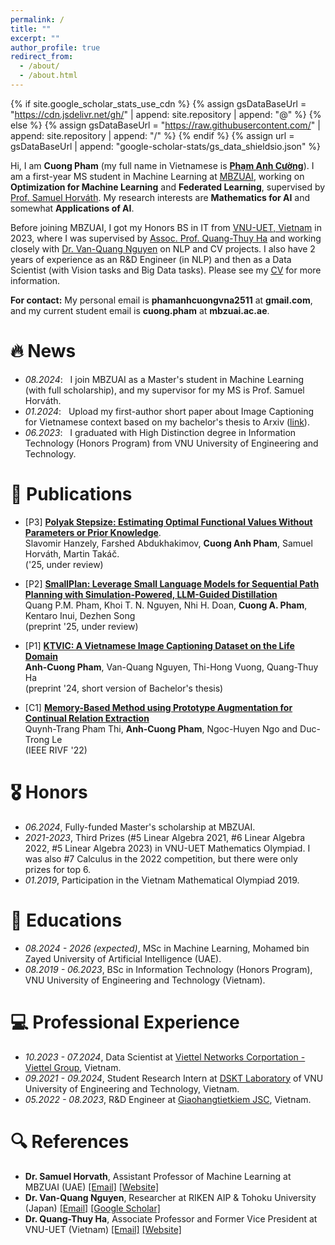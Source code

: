 ```yaml
---
permalink: /
title: ""
excerpt: ""
author_profile: true
redirect_from: 
  - /about/
  - /about.html
---
```


{% if site.google_scholar_stats_use_cdn %}
{% assign gsDataBaseUrl = "https://cdn.jsdelivr.net/gh/" | append: site.repository | append: "@" %}
{% else %}
{% assign gsDataBaseUrl = "https://raw.githubusercontent.com/" | append: site.repository | append: "/" %}
{% endif %}
{% assign url = gsDataBaseUrl | append: "google-scholar-stats/gs_data_shieldsio.json" %}

<span class='anchor' id='about-me'></span>

Hi, I am <strong>Cuong Pham</strong> (my full name in Vietnamese is <a href="https://translate.google.com/?sl=vi&tl=en&text=Ph%E1%BA%A1m%20Anh%20C%C6%B0%E1%BB%9Dng&op=translate"><strong>Phạm Anh Cường</strong></a>). I am a first-year MS student in Machine Learning at <a href="https://mbzuai.ac.ae/">MBZUAI</a>, working on <strong>Optimization for Machine Learning</strong> and <strong>Federated Learning</strong>, supervised by <a href="https://sites.google.com/view/samuelhorvath">Prof. Samuel Horváth</a>. My research interests are <strong>Mathematics for AI</strong> and somewhat <strong>Applications of AI</strong>.

Before joining MBZUAI, I got my Honors BS in IT from <a href="https://uet.vnu.edu.vn/en/">VNU-UET, Vietnam</a> in 2023, where I was supervised by <a href="https://uet.vnu.edu.vn/~thuyhq/">Assoc. Prof. Quang-Thuy Ha</a> and working closely with <a href="https://scholar.google.de/citations?user=qR180McAAAAJ&hl=en">Dr. Van-Quang Nguyen</a> on NLP and CV projects. I also have 2 years of experience as an R&D Engineer (in NLP) and then as a Data Scientist (with Vision tasks and Big Data tasks). Please see my [CV](/pdf/cv.pdf) for more information.

**For contact:** My personal email is **phamanhcuongvna2511** at **gmail.com**, and my current student email is **cuong.pham** at **mbzuai.ac.ae**.

<!-- My research interest includes neural machine translation and computer vision. I have published more than 100 papers at the top international AI conferences with total <a href='https://scholar.google.com/citations?user=DhtAFkwAAAAJ'>google scholar citations <strong><span id='total_cit'>260000+</span></strong></a> (You can also use google scholar badge <a href='https://scholar.google.com/citations?user=DhtAFkwAAAAJ'><img src="https://img.shields.io/endpoint?url={{ url | url_encode }}&logo=Google%20Scholar&labelColor=f6f6f6&color=9cf&style=flat&label=citations"></a>). -->


# 🔥 News
- *08.2024*: &nbsp; I join MBZUAI as a Master's student in Machine Learning (with full scholarship), and my supervisor for my MS is Prof. Samuel Horváth. 
- *01.2024*: &nbsp; Upload my first-author short paper about Image Captioning for Vietnamese context based on my bachelor's thesis to Arxiv (<a href="https://arxiv.org/abs/2401.08100">link</a>).
- *06.2023*: &nbsp; I graduated with High Distinction degree in Information Technology (Honors Program) from VNU University of Engineering and Technology. 
<!-- 🎉🎉 -->

<!-- # 📝 Publications  -->
<!-- # 🧾 Undergraduate Research Papers  -->
<!-- ----- -->
<!-- <div class='paper-box'><div class='paper-box-image'><div><div class="badge">CVPR 2016</div><img src='images/500x300.png' alt="sym" width="100%"></div></div>
<div class='paper-box-text' markdown="1">

[Deep Residual Learning for Image Recognition](https://openaccess.thecvf.com/content_cvpr_2016/papers/He_Deep_Residual_Learning_CVPR_2016_paper.pdf)

**Kaiming He**, Xiangyu Zhang, Shaoqing Ren, Jian Sun

[**Project**](https://scholar.google.com/citations?view_op=view_citation&hl=zh-CN&user=DhtAFkwAAAAJ&citation_for_view=DhtAFkwAAAAJ:ALROH1vI_8AC) <strong><span class='show_paper_citations' data='DhtAFkwAAAAJ:ALROH1vI_8AC'></span></strong>
- Lorem ipsum dolor sit amet, consectetur adipiscing elit. Vivamus ornare aliquet ipsum, ac tempus justo dapibus sit amet. 
</div>
</div> -->
<!-- ------ -->
<!-- - [Lorem ipsum dolor sit amet, consectetur adipiscing elit. Vivamus ornare aliquet ipsum, ac tempus justo dapibus sit amet](https://github.com), A, B, C, **CVPR 2020** -->

# 📝 Publications 
- [P3] [**Polyak Stepsize: Estimating Optimal Functional Values Without Parameters or Prior Knowledge**]().<br>
Slavomir Hanzely, Farshed Abdukhakimov, **Cuong Anh Pham**, Samuel Horváth, Martin Takáč.<br>
('25, under review)

- [P2] [**SmallPlan: Leverage Small Language Models for Sequential Path Planning with Simulation-Powered, LLM-Guided Distillation**](https://arxiv.org/abs/2505.00831) <br>
Quang P.M. Pham, Khoi T. N. Nguyen, Nhi H. Doan, **Cuong A. Pham**, Kentaro Inui, Dezhen Song <br> 
(preprint '25, under review)

- [P1] [**KTVIC: A Vietnamese Image Captioning Dataset on the Life Domain**](https://arxiv.org/abs/2401.08100) <br>
**Anh-Cuong Pham**, Van-Quang Nguyen, Thi-Hong Vuong, Quang-Thuy Ha <br>
(preprint '24, short version of Bachelor's thesis)
<!-- arXiv preprint arXiv:2401.08100 -->

- [C1] [**Memory-Based Method using Prototype Augmentation for Continual Relation Extraction**](https://ieeexplore.ieee.org/abstract/document/10013819/)<br>
Quynh-Trang Pham Thi, **Anh-Cuong Pham**, Ngoc-Huyen Ngo and Duc-Trong Le <br>
(IEEE RIVF '22)

# 🎖 Honors
- *06.2024*, Fully-funded Master's scholarship at MBZUAI. 
- *2021-2023*, Third Prizes (#5 Linear Algebra 2021, #6 Linear Algebra 2022, #5 Linear Algebra 2023) in VNU-UET Mathematics Olympiad. I was also #7 Calculus in the 2022 competition, but there were only prizes for top 6.
- *01.2019*, Participation in the Vietnam Mathematical Olympiad 2019. 

# 📖 Educations
- *08.2024 - 2026 (expected)*, MSc in Machine Learning, Mohamed bin Zayed University of Artificial Intelligence (UAE). 
- *08.2019 - 06.2023*, BSc in Information Technology (Honors Program), VNU University of Engineering and Technology (Vietnam). 

<!-- # 💬 Invited Talks
- *2021.06*, Lorem ipsum dolor sit amet, consectetur adipiscing elit. Vivamus ornare aliquet ipsum, ac tempus justo dapibus sit amet. 
- *2021.03*, Lorem ipsum dolor sit amet, consectetur adipiscing elit. Vivamus ornare aliquet ipsum, ac tempus justo dapibus sit amet.  \| [\[video\]](https://github.com/) -->

# 💻 Professional Experience
- *10.2023 - 07.2024*, Data Scientist at [Viettel Networks Corportation - Viettel Group](https://www.linkedin.com/company/viettel-network/), Vietnam.
- *09.2021 - 09.2024*, Student Research Intern at [DSKT Laboratory](https://www.fit.uet.vnu.edu.vn/en/knowledge-technology-and-data-science-laboratory/) of VNU University of Engineering and Technology, Vietnam.
- *05.2022 - 08.2023*, R&D Engineer at [Giaohangtietkiem JSC](https://www.linkedin.com/company/giaohangtietkiem-vn/), Vietnam.

# 🔍 References
- **Dr. Samuel Horvath**, Assistant Professor of Machine Learning at MBZUAI (UAE) [[Email]](mailto:samuel.horvath@mbzuai.ac.ae) [[Website]](https://sites.google.com/view/samuelhorvath)
- **Dr. Van-Quang Nguyen**, Researcher at RIKEN AIP & Tohoku University (Japan) [[Email]](mailto:quang@vision.is.tohoku.ac.jp) [[Google Scholar]](https://scholar.google.de/citations?user=qR180McAAAAJ&hl=en)
- **Dr. Quang-Thuy Ha**, Associate Professor and Former Vice President at VNU-UET (Vietnam) [[Email]](mailto:thuyhq@vnu.edu.vn) [[Website]](https://uet.vnu.edu.vn/~thuyhq/)



